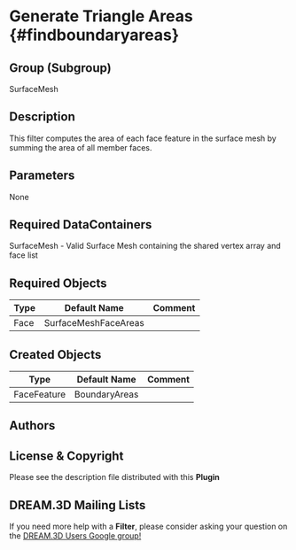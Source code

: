 Generate Triangle Areas {#findboundaryareas}
======

## Group (Subgroup) ##
SurfaceMesh

## Description ##
This filter computes the area of each face feature in the surface mesh by summing the area of all member faces.

## Parameters ##
None

## Required DataContainers ##
SurfaceMesh - Valid Surface Mesh containing the shared vertex array and face list

## Required Objects ##
| Type | Default Name | Comment |
|------|--------------|---------|
| Face | SurfaceMeshFaceAreas | |

## Created Objects ##
| Type | Default Name | Comment |
|------|--------------|---------|
| FaceFeature | BoundaryAreas | |


## Authors ##






## License & Copyright ##

Please see the description file distributed with this **Plugin**

## DREAM.3D Mailing Lists ##

If you need more help with a **Filter**, please consider asking your question on the [DREAM.3D Users Google group!](https://groups.google.com/forum/?hl=en#!forum/dream3d-users)


